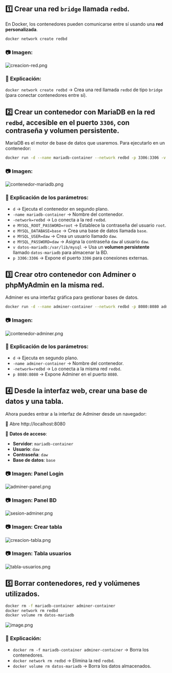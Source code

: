 ## 1️⃣ Crear una red `bridge` llamada `redbd`.

En Docker, los contenedores pueden comunicarse entre sí usando una **red personalizada**.

```bash
docker network create redbd
```

### 📷 Imagen:

![creacion-red.png](attachment:ab35a2b8-347b-4963-829c-aff2ad4c84bf:creacion-red.png)

### 📌 **Explicación**:

`docker network create redbd` → Crea una red llamada `redbd` de tipo `bridge` (para conectar contenedores entre sí).

## 2️⃣ Crear un contenedor con MariaDB en la red `redbd`, accesible en el puerto `3306`, con contraseña y volumen persistente.

MariaDB es el motor de base de datos que usaremos. Para ejecutarlo en un contenedor:

```bash
docker run -d --name mariadb-container --network redbd -p 3306:3306 -v datos-mariadb:/var/lib/mysql -e MYSQL_PASSWORD=daw -e MYSQL_USER=daw -e MYSQL_DATABASE=base -e MYSQL_ROOT_PASSWORD=root mariadb:latest
```

### 📷 Imagen:

![contenedor-mariadb.png](attachment:9d9a8ba4-f6ef-4460-928d-0db1d95b2506:contenedor-mariadb.png)

### 📌 **Explicación de los parámetros**:

- `d` → Ejecuta el contenedor en segundo plano.
- `-name mariadb-container` → Nombre del contenedor.
- `-network=redbd` → Lo conecta a la red `redbd`.
- `e MYSQL_ROOT_PASSWORD=root` → Establece la contraseña del usuario `root`.
- `e MYSQL_DATABASE=base` → Crea una base de datos llamada `base`.
- `e MYSQL_USER=daw` → Crea un usuario llamado `daw`.
- `e MYSQL_PASSWORD=daw` → Asigna la contraseña `daw` al usuario `daw`.
- `v datos-mariadb:/var/lib/mysql` → Usa un **volumen persistente** llamado `datos-mariadb` para almacenar la BD.
- `p 3306:3306` → Expone el puerto `3306` para conexiones externas.

## 3️⃣ Crear otro contenedor con **Adminer** o **phpMyAdmin** en la misma red.

Adminer es una interfaz gráfica para gestionar bases de datos.

```bash
docker run -d --name adminer-container --network redbd -p 8080:8080 adminer
```

### 📷 Imagen:

![contenedor-adminer.png](attachment:cf53bb34-e91b-4c9c-8128-ccb230c2af67:contenedor-adminer.png)

### 📌 **Explicación de los parámetros**:

- `d` → Ejecuta en segundo plano.
- `-name adminer-container` → Nombre del contenedor.
- `-network=redbd` → Lo conecta a la misma red `redbd`.
- `p 8080:8080` → Expone Adminer en el puerto `8080`.

## 4️⃣ Desde la interfaz web, crear una base de datos y una tabla.

Ahora puedes entrar a la interfaz de Adminer desde un navegador:

🔗 Abre http://localhost:8080

📌 **Datos de acceso**:

- **Servidor**: `mariadb-container`
- **Usuario**: `daw`
- **Contraseña**: `daw`
- **Base de datos**: `base`

### 📷 Imagen: Panel Login

![adminer-panel.png](attachment:a02268be-8f94-4b31-bc11-babc8dd8ebbb:cd9ad88f-86f1-4bd2-9bbb-1eb42bb0032c.png)

### 📷 Imagen: Panel BD

![sesion-adminer.png](attachment:f8d2b7e6-d5d4-4ec0-bc5c-5611804e387c:sesion-adminer.png)

### 📷 Imagen: Crear tabla

![creacion-tabla.png](attachment:fbbd5b83-a9ff-41ba-a4f6-b191b3673f1f:creacion-tabla.png)

### 📷 Imagen: Tabla usuarios

![tabla-usuarios.png](attachment:86e56d26-ef29-4f3d-9102-c54587376a3a:tabla-usuarios.png)

## 5️⃣ Borrar contenedores, red y volúmenes utilizados.

```bash
docker rm -f mariadb-container adminer-container
docker network rm redbd
docker volume rm datos-mariadb
```

![image.png](attachment:0bdcad7f-990b-4d05-8066-816fa559f379:image.png)

### 📌 **Explicación**:

- `docker rm -f mariadb-container adminer-container` → Borra los contenedores.
- `docker network rm redbd` → Elimina la red `redbd`.
- `docker volume rm datos-mariadb` → Borra los datos almacenados.